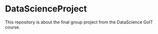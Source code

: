 # DataScienceProject
This repository is about the final group project from the DataScience GoIT course.
